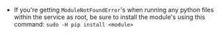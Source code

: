 - If you're getting `ModuleNotFoundError`'s when running any python files within the service as root, be sure to install 
  the module's using this command: `sudo -H pip install <module>`